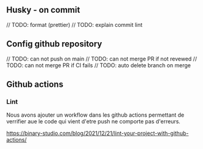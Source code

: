 ## Husky - on commit

// TODO: format (prettier)
// TODO: explain commit lint

## Config github repository

// TODO: can not push on main
// TODO: can not merge PR if not revewed
// TODO: can not merge PR if CI fails
// TODO: auto delete branch on merge

## Github actions

### Lint

Nous avons ajouter un workflow dans les github actions permettant de verrifier aue le code qui vient d'etre push ne comporte pas d'erreurs.

https://binary-studio.com/blog/2021/12/21/lint-your-project-with-github-actions/
